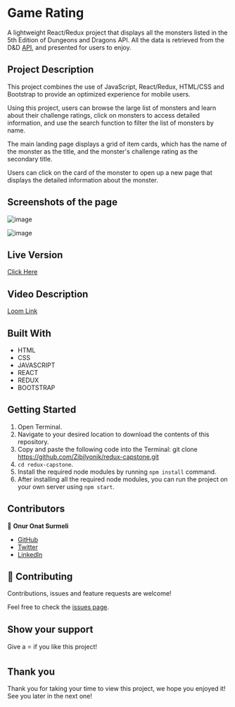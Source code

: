 # Game Rating
A lightweight React/Redux project that displays all the monsters listed in the 5th Edition of Dungeons and Dragons API. All the data is retrieved from the D&D [API](https://api.open5e.com/monsters/), and presented for users to enjoy.




## Project Description
This project combines the use of JavaScript, React/Redux, HTML/CSS and Bootstrap to provide an optimized experience for mobile users.

Using this project, users can browse the large list of monsters and learn about their challenge ratings, click on monsters to access detailed information, and use the search function to filter the list of monsters by name.

The main landing page displays a grid of item cards, which has the name of the monster as the title, and the monster's challenge rating as the secondary title.

Users can click on the card of the monster to open up a new page that displays the detailed information about the monster.


## Screenshots of the page

![image](https://user-images.githubusercontent.com/34018257/133767703-30ccde21-44ae-4b1a-ab7d-f8fde8cd3709.png)

![image](https://user-images.githubusercontent.com/34018257/133767749-a392a430-7e0f-4fc0-9915-123633330b11.png)


## Live Version
[Click Here](https://mystifying-jang-9e145d.netlify.app/)

## Video Description
[Loom Link](https://loom.com/share/71d89f95533b48329cdd1d8c1b619a6e)

## Built With

- HTML
- CSS
- JAVASCRIPT
- REACT
- REDUX
- BOOTSTRAP


## Getting Started

1. Open Terminal.
2. Navigate to your desired location to download the contents of this repository.
3. Copy and paste the following code into the Terminal: git clone https://github.com/Zibilyonik/redux-capstone.git
4. `cd redux-capstone`.
5. Install the required node modules by running `npm install` command.
7. After installing all the required node modules, you can run the project on your own server using `npm start`.


## Contributors

👤 **Onur Onat Surmeli**

- [GitHub](https://github.com/Zibilyonik)
- [Twitter](https://twitter.com/OnurSurmeli2)
- [LinkedIn](https://www.linkedin.com/in/onuronatsurmeli/)


## 🤝 Contributing

Contributions, issues and feature requests are welcome!

Feel free to check the [issues page](../../issues/).

## Show your support

Give a ⭐️ if you like this project!

## Thank you

Thank you for taking your time to view this project, we hope you enjoyed it! See you later in the next one!
